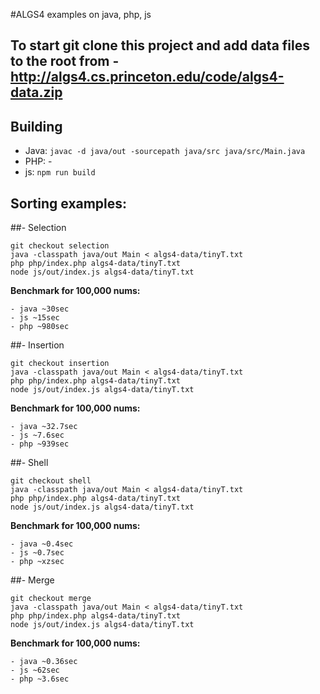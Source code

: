#ALGS4 examples on java, php, js

## To start git clone this project and add data files to the root from - http://algs4.cs.princeton.edu/code/algs4-data.zip

## Building

- Java: ``` javac -d java/out -sourcepath java/src java/src/Main.java ```
- PHP: -
- js: ``` npm run build ```

## Sorting examples:

##- Selection 

``` 
git checkout selection
java -classpath java/out Main < algs4-data/tinyT.txt
php php/index.php algs4-data/tinyT.txt
node js/out/index.js algs4-data/tinyT.txt 
```

**Benchmark for 100,000 nums:**

    - java ~30sec
    - js ~15sec
    - php ~980sec


##- Insertion

``` 
git checkout insertion
java -classpath java/out Main < algs4-data/tinyT.txt
php php/index.php algs4-data/tinyT.txt
node js/out/index.js algs4-data/tinyT.txt 
```

**Benchmark for 100,000 nums:**

    - java ~32.7sec
    - js ~7.6sec
    - php ~939sec


##- Shell

``` 
git checkout shell
java -classpath java/out Main < algs4-data/tinyT.txt
php php/index.php algs4-data/tinyT.txt
node js/out/index.js algs4-data/tinyT.txt 
```

**Benchmark for 100,000 nums:**

    - java ~0.4sec
    - js ~0.7sec
    - php ~xzsec


##- Merge

``` 
git checkout merge
java -classpath java/out Main < algs4-data/tinyT.txt
php php/index.php algs4-data/tinyT.txt
node js/out/index.js algs4-data/tinyT.txt 
```

**Benchmark for 100,000 nums:**

    - java ~0.36sec
    - js ~62sec
    - php ~3.6sec

